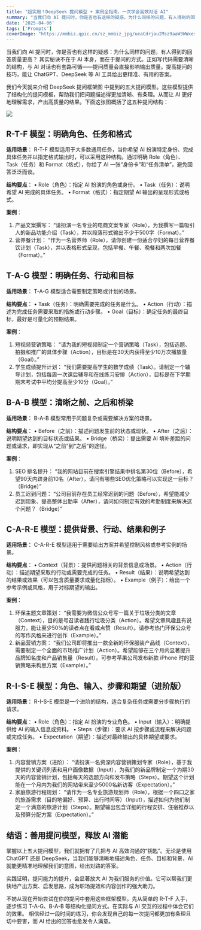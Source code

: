 ```yaml
---
title: "超实用！DeepSeek 提问模型 + 案例全指南，一次学会高效对话 AI"
summary: "当我们向 AI 提问时，你是否也有这样的疑惑，为什么同样的问题，有人得到的回答质量更高？"
date: '2025-04-06'
tags: ['Prompts']
coverImage: "https://mmbiz.qpic.cn/sz_mmbiz_jpg/ueaCdrjauIMsz9aaW3WWxes6DsElaibn5zZpRObEtiad1lp6BibaB5G7K2mCdqIot2cXgwhKGbicxJcRjicObufA8Wg/640"
---
```


当我们向 AI 提问时，你是否也有这样的疑惑：为什么同样的问题，有人得到的回答质量更高？
其实秘诀不在于 AI 本身，而在于提问的方式。正如写代码需要清晰的结构，与 AI 对话也有套路可循——提问质量会直接影响输出质量。提高提问的技巧，能让 ChatGPT、DeepSeek 等 AI 工具给出更精准、有用的答案。

我们今天就来介绍 DeepSeek 提问框架图 中提到的五大提问模型。这些模型提供了结构化的提问模板，帮助我们把问题描述得更加清晰、有条理。从而让 AI 更好地理解需求，产出高质量的结果。下面这张图概括了这五种提问结构：

![](https://mmbiz.qpic.cn/sz_mmbiz_jpg/ueaCdrjauIMsz9aaW3WWxes6DsElaibn5zZpRObEtiad1lp6BibaB5G7K2mCdqIot2cXgwhKGbicxJcRjicObufA8Wg/640)

## R-T-F 模型：明确角色、任务和格式

**适用场景**： R-T-F 模型适用于大多数通用任务，当你希望 AI 扮演特定身份、完成具体任务并以指定格式输出时，可以采用这种结构。通过明确 Role（角色）、Task（任务）和 Format（格式），你给了 AI 一张“身份卡”和“任务清单”，避免回答泛泛而谈。

**结构要点**：
• Role（角色）：指定 AI 扮演的角色或身份。
• Task（任务）：说明希望 AI 完成的具体任务。
• Format（格式）：指定期望 AI 输出的呈现形式或格式。

**案例**：

1. 产品文案撰写：
“请扮演一名专业的电商文案专家（Role），为我撰写一篇吸引人的新品功能介绍（Task），并以段落形式输出不少于500字（Format）。”
2. 营养餐计划：
“作为一名营养师（Role），请你创建一份适合孕妇的每日营养餐饮计划（Task），并以表格形式呈现，包括早餐、午餐、晚餐和两次加餐（Format）。”

## T-A-G 模型：明确任务、行动和目标

**适用场景**： T-A-G 模型适合需要制定策略或计划的场景。

**结构要点**：
• Task（任务）：明确需要完成的任务是什么。
• Action（行动）：描述为完成任务需要采取的措施或行动步骤。
• Goal（目标）：确定任务的最终目标，最好是可量化的预期结果。

**案例**：

1. 短视频营销策略：
“请为我的短视频制定一个营销策略（Task），包括选题、拍摄和推广的具体步骤（Action），目标是在30天内获得至少10万次播放量（Goal）。”
2. 学生成绩提升计划：
“我们需要提高学生的数学成绩（Task）。请制定一个辅导计划，包括每周一次课后辅导和在线练习安排（Action），目标是在下学期期末考试中平均分提高至少10分（Goal）。”

## B-A-B 模型：清晰之前、之后和桥梁

**适用场景**： B-A-B 模型常用于问题复杂或需要解决方案的场景。

**结构要点**：
• Before（之前）：描述问题发生前的状态或现状。
• After（之后）：说明期望达到的目标状态或结果。
• Bridge（桥梁）：提出需要 AI 填补差距的问题或请求，即实现从“之前”到“之后”的途径。

**案例**：

1. SEO 排名提升：
“我的网站目前在搜索引擎结果中排名第30位（Before），希望90天内跻身前10名（After），请问有哪些SEO优化策略可以实现这一目标？（Bridge）”
2. 员工迟到问题：
“公司目前存在员工经常迟到的问题（Before），希望能减少迟到现象、提高整体出勤率（After），请问如何制定有效的考勤制度来解决这个问题？（Bridge）”

## C-A-R-E 模型：提供背景、行动、结果和例子

**适用场景**： C-A-R-E 模型适用于需要给出方案并希望控制风格或参考实例的场景。

**结构要点**：
• Context（背景）：提供问题相关的背景信息或场景。
• Action（行动）：描述期望采取的行动或需要完成的任务。
• Result（结果）：说明希望达到的结果或效果（可以包含质量要求或量化指标）。
• Example（例子）：给出一个参考示例或风格，用于对标期望的输出。

**案例**：

1. 环保主题文章策划：
“我需要为微信公众号写一篇关于垃圾分类的文章（Context），目的是号召读者践行垃圾分类（Action）。希望文章风趣且有说服力，能让至少50%的读者点在看或点赞（Result）。请参考热门环保公众号的写作风格来进行创作（Example）。”
2. 新品营销方案：
“我们公司即将推出一款全新的环保服装产品线（Context），需要制定一个全面的市场推广计划（Action）。希望能够在三个月内显著提升品牌知名度和产品销售量（Result）。可参考苹果公司发布新款 iPhone 时的营销策略来构思方案（Example）。”

## R-I-S-E 模型：角色、输入、步骤和期望（进阶版）

**适用场景**： R-I-S-E 模型是一个进阶的结构，适合复杂任务或需要分步骤执行的请求。

**结构要点**：
• Role（角色）：指定 AI 扮演的专业角色。
• Input（输入）：明确提供给 AI 的输入信息或资料。
• Steps（步骤）：要求 AI 按步骤或流程来解决问题或完成任务。
• Expectation（期望）：描述对最终输出的具体期望或要求。

**案例**：

1. 内容营销方案（进阶）：
“请扮演一名资深内容营销策划专家（Role），基于我提供的关键词列表和用户画像数据（Input），为我们的新品牌制定一个为期30天的内容营销计划，包括每天的选题方向和发布策略（Steps）。期望这个计划能在一个月内为我们的网站带来至少5000名新访客（Expectation）。”
2. 家庭旅游行程规划：
“请作为一名专业旅游规划师（Role），根据一个四口之家的旅游需求（目的地偏好、预算、出行时间等）（Input），描述如何为他们制定一个满意的旅游计划（Steps）。期望输出包含详细的行程安排、住宿推荐以及预算分配方案（Expectation）。”

## 结语：善用提问模型，释放 AI 潜能

掌握以上五大提问模型，我们就拥有了几把与 AI 高效沟通的“钥匙”。无论是使用 ChatGPT 还是 DeepSeek，当我们能够清晰地描述角色、任务、目标和背景，AI 就能更精准地理解我们的意图，给出对路的答案。

实践证明，提问能力的提升，会显著放大 AI 为我们服务的价值。它可以帮我们更快地产出方案、启发思路，成为职场提效和内容创作的强大助力。

不妨从现在开始尝试在你的提问中套用这些框架模型。先从简单的 R-T-F 入手，逐步练习 T-A-G、B-A-B 等结构化提问方式。在实际与 AI 交互的过程中体会它们的效果。
相信经过一段时间的练习，你会发现自己的每一次提问都更加有条理且切中要害，而 AI 给出的回答也愈发令人满意。
